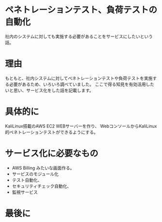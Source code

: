 <!--
title:   ペネトレーションテストや負荷テストの自動化を、KaliLinuxやSeleniumを使って自社サービスにした話
tags:    AWS,KaliLinux,Selenium
id:      3feaf89421851f4d6d5d
private: false
-->
# ペネトレーションテスト、負荷テストの自動化
社内のシステムに対しても実施する必要があることをサービスにしたいという話。

# 理由
もともと、社内システムに対してペネトレーションテストや負荷テストを実施する必要があるため、いろいろ調べていました。
ここで得る知見を有効活用したいと思い、サービス化をした話を記載します。

# 具体的に
KaliLinux搭載のAWS EC2 WEBサーバーを作り、
WebコンソールからKaliLinux的ペネトレーションテストができるようにする。

# サービス化に必要なもの
- AWS Billing みたいな画面作る。
- サービスのモジュール化
- テスト自動化、
- セキュリティチェック自動化、
- 監視サービス

# 最後に